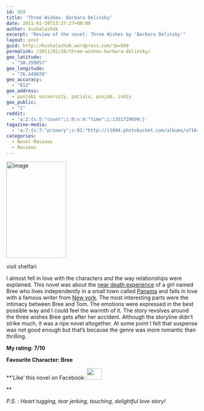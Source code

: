 ```yaml
---
id: 569
title: 'Three Wishes- Barbara Delinsky'
date: 2011-01-28T13:27:27+00:00
author: kushalashok
excerpt: "Review of the novel: Three Wishes by 'Barbara Delinsky'"
layout: post
guid: http://kushalashok.wordpress.com/?p=569
permalink: /2011/01/28/three-wishes-barbara-delinsky/
geo_latitude:
  - "30.359057"
geo_longitude:
  - "76.449078"
geo_accuracy:
  - "812"
geo_address:
  - punjabi university, patiala, punjab, india
geo_public:
  - "1"
reddit:
  - 'a:2:{s:5:"count";i:0;s:4:"time";i:1351729699;}'
tagazine-media:
  - 'a:7:{s:7:"primary";s:81:"http://i1004.photobucket.com/albums/af164/kushalashok/Elsewhere/facebook_logo.png";s:6:"images";a:2:{s:63:"http://kushalashok.files.wordpress.com/2011/01/three-wishes.jpg";a:6:{s:8:"file_url";s:63:"http://kushalashok.files.wordpress.com/2011/01/three-wishes.jpg";s:5:"width";s:3:"158";s:6:"height";s:3:"254";s:4:"type";s:5:"image";s:4:"area";s:5:"40132";s:9:"file_path";s:0:"";}s:81:"http://i1004.photobucket.com/albums/af164/kushalashok/Elsewhere/facebook_logo.png";a:6:{s:8:"file_url";s:81:"http://i1004.photobucket.com/albums/af164/kushalashok/Elsewhere/facebook_logo.png";s:5:"width";s:3:"400";s:6:"height";s:3:"300";s:4:"type";s:5:"image";s:4:"area";s:6:"120000";s:9:"file_path";s:0:"";}}s:6:"videos";a:0:{}s:11:"image_count";s:1:"2";s:6:"author";s:8:"14208831";s:7:"blog_id";s:8:"13804338";s:9:"mod_stamp";s:19:"2011-03-19 06:16:48";}'
categories:
  - Novel Reviews
  - Reviews
---
```

<div id="attachment_570" style="width: 158px" class="wp-caption alignleft">
  <a href="http://www.shelfari.com/books/225685/Three-Wishes"><img class="size-full wp-image-570" title="three wishes" src="http://kushalashok.files.wordpress.com/2011/01/three-wishes.jpg" alt="image" width="158" height="254" /></a>
  
  <p class="wp-caption-text">
    visit shelfari
  </p>
</div>

I almost fell in love with the characters and the way relationships were explained. This novel was about the <a class="zem_slink" title="Near death experience" rel="wikipedia" href="http://en.wikipedia.org/wiki/Near_death_experience">near death experience</a> of a girl named Bree who lives independently in a small town called <a class="zem_slink" title="Panama" rel="geolocation" href="http://maps.google.com/maps?ll=8.96666666667,-79.5333333333&spn=10.0,10.0&q=8.96666666667,-79.5333333333%20%28Panama%29&t=h">Panama</a> and falls in love with a famous writer from <a class="zem_slink" title="New York" rel="geolocation" href="http://maps.google.com/maps?ll=43.0,-75.0&spn=3.0,3.0&q=43.0,-75.0%20%28New%20York%29&t=h">New york</a>. The most interesting parts were the intimacy between Bree and Tom. The emotions were expressed in the best possible way and I could feel the warmth of it. The story revolves around the three wishes Bree gets after her accident. Although the storyline didn’t strike much, it was a ripe novel altogether. At some point I felt that suspense was not good enough but that’s because the genre was more romantic than thrilling.

**My rating: 7/10**

**Favourite Character: Bree**

**&#8216;Like&#8217; this novel on Facebook: [<img class="alignnone" src="http://i1004.photobucket.com/albums/af164/kushalashok/Elsewhere/facebook_logo.png" alt="" width="40" height="30" />](http://www.facebook.com/pages/Three-Wishes/189138541110440)
  
** 

_P.S. : Heart tugging, tear jerking, touching, delightful love story!_